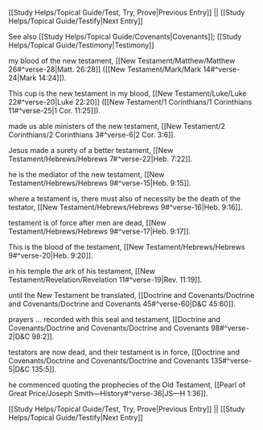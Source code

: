[[Study Helps/Topical Guide/Test, Try, Prove|Previous Entry]]  ||  [[Study Helps/Topical Guide/Testify|Next Entry]]

 See also [[Study Helps/Topical Guide/Covenants|Covenants]]; [[Study Helps/Topical Guide/Testimony|Testimony]]

 my blood of the new testament, [[New Testament/Matthew/Matthew 26#^verse-28|Matt. 26:28]] ([[New Testament/Mark/Mark 14#^verse-24|Mark 14:24]]).

 This cup is the new testament in my blood, [[New Testament/Luke/Luke 22#^verse-20|Luke 22:20]] ([[New Testament/1 Corinthians/1 Corinthians 11#^verse-25|1 Cor. 11:25]]).

 made us able ministers of the new testament, [[New Testament/2 Corinthians/2 Corinthians 3#^verse-6|2 Cor. 3:6]].

 Jesus made a surety of a better testament, [[New Testament/Hebrews/Hebrews 7#^verse-22|Heb. 7:22]].

 he is the mediator of the new testament, [[New Testament/Hebrews/Hebrews 9#^verse-15|Heb. 9:15]].

 where a testament is, there must also of necessity be the death of the testator, [[New Testament/Hebrews/Hebrews 9#^verse-16|Heb. 9:16]].

 testament is of force after men are dead, [[New Testament/Hebrews/Hebrews 9#^verse-17|Heb. 9:17]].

 This is the blood of the testament, [[New Testament/Hebrews/Hebrews 9#^verse-20|Heb. 9:20]].

 in his temple the ark of his testament, [[New Testament/Revelation/Revelation 11#^verse-19|Rev. 11:19]].

 until the New Testament be translated, [[Doctrine and Covenants/Doctrine and Covenants/Doctrine and Covenants 45#^verse-60|D&C 45:60]].

 prayers ... recorded with this seal and testament, [[Doctrine and Covenants/Doctrine and Covenants/Doctrine and Covenants 98#^verse-2|D&C 98:2]].

 testators are now dead, and their testament is in force, [[Doctrine and Covenants/Doctrine and Covenants/Doctrine and Covenants 135#^verse-5|D&C 135:5]].

 he commenced quoting the prophecies of the Old Testament, [[Pearl of Great Price/Joseph Smith—History#^verse-36|JS—H 1:36]].

[[Study Helps/Topical Guide/Test, Try, Prove|Previous Entry]]  ||  [[Study Helps/Topical Guide/Testify|Next Entry]]